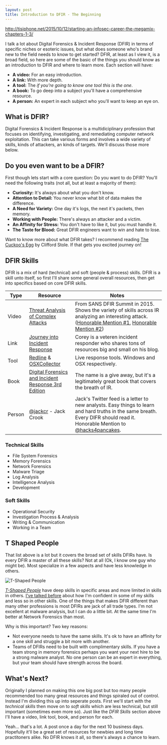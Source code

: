 ```yaml
---
layout: post
title: Introduction to DFIR - The Beginning
---
```


http://tisiphone.net/2015/10/12/starting-an-infosec-career-the-megamix-chapters-1-3/


I talk a lot about Digital Forensics & Incident Response (DFIR) in terms of specific niches or esoteric issues, but what does someone who's brand new to the field needs to know to get started? DFIR, at least as I view it, is a broad field, so here are some of the basic of the things you should know as an introduction to DFIR and where to learn more. Each section will have:

- __A video:__ For an easy introduction.
- __A link:__ With more depth.
- __A tool:__ The _if you're going to know one tool this is the one_.
- __A book:__ To go deep into a subject you'll have a comprehensive resource.
- __A person:__ An expert in each subject who you'll want to keep an eye on.

## What is DFIR?

Digital Forensics & Incident Response is a multidiciplinary profession that focuses on identifying, investigating, and remediating computer network exploitation. This can take various forms and involves a wide variety of skills, kinds of attackers, an kinds of targets. We'll discuss those more below.

## Do you even want to be a DFIR?

First though lets start with a core question: Do you want to do DFIR? You'll need the following traits (not all, but at least a majority of them):

- __Curiosity:__ It's always about what you don't know.
- __Attention to Detail:__ You never know what bit of data makes the difference.
- __A Need for Variety:__ One day it's logs, the next it's packets, then memory.
- __Working with People:__ There's always an attacker and a victim.
- __An Affinity for Stress:__ You don't have to like it, but you must handle it.
- __The Taste for Blood:__ Great DFIR engineers want to win and hate to lose.

Want to know more about what DFIR takes? I recommend reading [The Cuckoo's Egg](http://www.amazon.com/The-Cuckoos-Egg-Tracking-Espionage/dp/1416507787/ref=pd_sim_14_17) by Clifford Stole. If that gets you excited journey on!

## DFIR Skills

DFIR is a mix of hard (technical) and soft (people & process) skills. DFIR is a skill unto itself, so first I'll share some general overall resources, then get into specifics based on core DFIR skills.

| Type | Resource | Notes |
| ---- | -------- | ----- |
| Video | [Threat Analysis of Complex Attacks](https://www.youtube.com/watch?v=Yh1XZf0hLS4) | From SANS DFIR Summit in 2015. Shows the variety of skills across IR analyzing an interesting attack. ([Honorable Mention #1](https://www.youtube.com/watch?v=r9Ctji9djxI), [Honorable Mention #2](https://www.youtube.com/watch?v=LYGi12N6oFQ)) |
| Link | [Journey into Incident Response](http://journeyintoir.blogspot.com/) | Corey is a veteren incident responder who shares tons of resources big and small on his blog. |
| Tool | [Redline](https://www.fireeye.com/services/freeware/redline.html) & [OSXCollector](http://yelp.github.io/osxcollector/) | Live response tools. Windows and OSX respectively. |
| Book | [Digital Forensics and Incident Response 3rd Edition](http://www.amazon.com/Incident-Response-Computer-Forensics-Edition/dp/0071798684) | The name is a give away, but it's a legitimately great book that covers the breath of IR. |
| Person | [@jackcr](https://www.twitter.com/jackcr) - Jack Crook | Jack's Twitter feed is a letter to new analysts. Easy things to learn and hard truths in the same breath. Every DIFR should read it. Honorable Mention to [@hacks4pancakes](https://twitter.com/hacks4pancakes). |

### Technical Skills

- File System Forensics
- Memory Forensics
- Network Forensics
- Malware Triage
- Log Analysis
- Intelligence Analysis
- Development

### Soft Skills

- Operational Security
- Investigation Process & Analysis
- Writing & Communication
- Working in a Team

## T Shaped People

That list above is a lot but it covers the broad set of skills DFIRs have. Is every DFIR a master of all these skills? Not at all (Ok, I know one guy who might be). Most specialize in a few aspects and have less knowledge in others.

![T-Shaped People](https://docs.google.com/drawings/d/1c6xxt6JktO08HT6fIxEaCW50fVjHRvGnzbpECPMUmqk/pub?w=960&h=720)

[_T-Shaped People_](https://en.wikipedia.org/wiki/T-shaped_skills) have deep skills in specific areas and more limited in skills in others. [I've talked before](http://sroberts.github.io/2015/05/02/imposter-syndrome-in-dfir/#the-jack-of-all-trades-inferiority) about how I'm confident in some of my skills and less so in other skills. One of the things that makes DFIR different than many other professions is most DFIRs are jack of all trade types. I'm not excellent at malware analysis, but I can do a little bit. At the same time I'm better at Network Forensics than most.

Why is this important? Two key reasons:

- Not everyone needs to have the same skills. It's ok to have an affinity for a one skill and struggle a bit more with another.
- Teams of DFIRs need to be built with complimentary skills. If you have a team strong in memory forensics perhaps you want your next hire to be a strong malware analyst. No one person can be an expert in everything, but your team should have strength across the board.

## What's Next?

Originally I planned on making this one big post but too many people recommended too many great resources and things spiraled out of control. Instead I'm dividing this up into seperate posts. First we'll start with the _technical skills_ then move on to _soft skills_ which are less technical, but still important (sometimes even more so). Just like the _DFIR Skills_ section above I'll have a video, link tool, book, and person for each.

Yeah... that's a lot. A post once a day for the next 10 business days. Hopefully it'll be a great set of resources for newbies and long time practitoners alike. No DFIR knows it all, so there's always a chance to learn.
